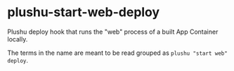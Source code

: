 plushu-start-web-deploy
=======================

Plushu deploy hook that runs the "web" process of a built App Container
locally.

The terms in the name are meant to be read grouped as
`plushu "start web" deploy`.
